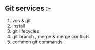 ## Git services :-

1. vcs & git
2. install
3. git lifecycles
4. git branch , merge & merge conflicts
5. common git commands
